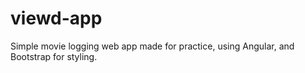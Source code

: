 # viewd-app
Simple movie logging web app made for practice, using Angular, and Bootstrap for styling.
